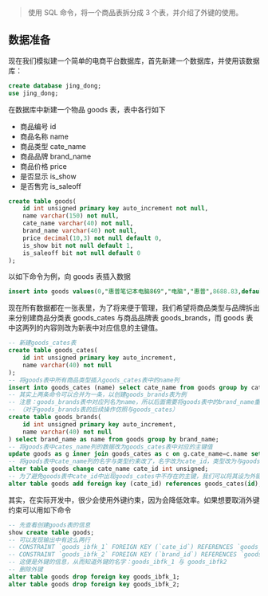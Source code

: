 > 使用 SQL 命令，将一个商品表拆分成 3 个表，并介绍了外键的使用。

## 数据准备

现在我们模拟建一个简单的电商平台数据库，首先新建一个数据库，并使用该数据库：

```sql
create database jing_dong;
use jing_dong;
```

在数据库中新建一个物品 goods 表，表中各行如下

* 商品编号 id
* 商品名称 name
* 商品类型 cate_name
* 商品品牌 brand_name
* 商品价格 price
* 是否显示 is_show
* 是否售完 is_saleoff

```sql
create table goods(
    id int unsigned primary key auto_increment not null,
    name varchar(150) not null,
    cate_name varchar(40) not null,
    brand_name varchar(40) not null,
    price decimal(10,3) not null default 0,
    is_show bit not null default 1,
    is_saleoff bit not null default 0
);
```

以如下命令为例，向 goods 表插入数据

```sql
insert into goods values(0,"惠普笔记本电脑869","电脑","惠普",8688.83,default,default);
```

现在所有数据都在一张表里，为了将来便于管理，我们希望将商品类型与品牌拆出来分别建商品分类表 goods_cates 与商品品牌表 goods_brands，而 goods 表中这两列的内容则改为新表中对应信息的主键值。

```sql
-- 新建goods_cates表
create table goods_cates(
    id int unsigned primary key auto_increment,
    name varchar(40) not null
);
-- 将goods表中所有商品类型插入goods_cates表中的name列
insert into goods_cates (name) select cate_name from goods group by cate_name;
-- 其实上两条命令可以合并为一条，以创建goods_brands表为例
-- 注意：goods_brands表中对应列名为name，所以后面需要将goods表中的brand_name重命名为name。
-- （对于goods_brands表的后续操作仿照与goods_cates）
create table goods_brands(
    id int unsigned primary key auto_increment,
    name varchar(40) not null
) select brand_name as name from goods group by brand_name;
-- 将goods表中cates_name列的数据改为goods_cates表中对应的主键值
update goods as g inner join goods_cates as c on g.cate_name=c.name set g.cate_name=c.id;
-- 将goods表中cate_name列的名字与类型约束改了，名字改为cate_id，类型改为与goods_cates主键的类型一样
alter table goods change cate_name cate_id int unsigned;
-- 为了避免goods表中cate_id中出现goods_cates中不存在的主键，我们可以将其设为外键，与goods_cates的主键关联
alter table goods add foreign key (cate_id) references goods_cates(id);
```

其实，在实际开发中，很少会使用外键约束，因为会降低效率。如果想要取消外键约束可以用如下命令

```sql
-- 先查看创建goods表的信息
show create table goods;
-- 可以发现输出中有这么两行
-- CONSTRAINT `goods_ibfk_1` FOREIGN KEY (`cate_id`) REFERENCES `goods_cates` (`id`),
-- CONSTRAINT `goods_ibfk_2` FOREIGN KEY (`brand_id`) REFERENCES `goods_brands` (`id`)
-- 这便是外键的信息，从而知道外键的名字：goods_ibfk_1 与 goods_ibfk2
-- 删除外键
alter table goods drop foreign key goods_ibfk_1;
alter table goods drop foreign key goods_ibfk_2;
```